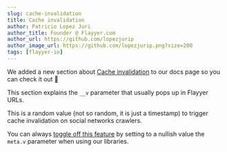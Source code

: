 ```yaml
---
slug: cache-invalidation
title: Cache invalidation
author: Patricio Lopez Juri
author_title: Founder @ Flayyer.com
author_url: https://github.com/lopezjurip
author_image_url: https://github.com/lopezjurip.png?size=200
tags: [flayyer-io]
---
```


We added a new section about [Cache invalidation](/docs/cache-invalidation) to our docs page so you can check it out 👀

This section explains the `__v` parameter that usually pops up in Flayyer URLs.

This is a random value (not so random, it is just a timestamp) to trigger cache invalidation on social networks crawlers.

You can always [toggle off this feature](/docs/cache-invalidation#toggling-off) by setting to a nullish value the `meta.v` parameter when using our libraries.
